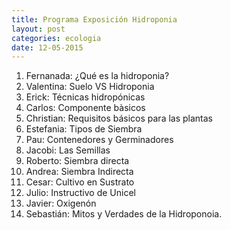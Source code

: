 ```yaml
---
title: Programa Exposición Hidroponia
layout: post
categories: ecologia 
date: 12-05-2015
---
```


1. Fernanada: ¿Qué es la hidroponia?
2. Valentina: Suelo VS Hidroponia
3. Erick: Técnicas hidropónicas
4. Carlos: Componente bàsicos
5. Christian: Requisitos básicos para las plantas
6. Estefania: Tipos de Siembra
7. Pau: Contenedores y Germinadores
8. Jacobi: Las Semillas
9. Roberto: Siembra directa
10. Andrea: Siembra Indirecta
11. Cesar: Cultivo en Sustrato
12. Julio: Instructivo de Unicel
13. Javier: Oxigenón
14. Sebastián: Mitos y Verdades de la Hidroponoia.
